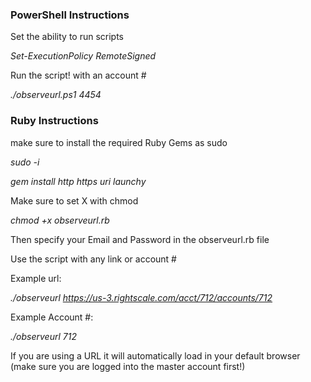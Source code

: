 ### PowerShell Instructions

Set the ability to run scripts

_Set-ExecutionPolicy RemoteSigned_

Run the script! with an account #

_./observeurl.ps1 4454_


### Ruby Instructions

make sure to install the required Ruby Gems as sudo

_sudo -i_

_gem install http https uri launchy_

Make sure to set X with chmod

_chmod +x observeurl.rb_

Then specify your Email and Password in the observeurl.rb file

Use the script with any link or account # 

Example url:

_./observeurl https://us-3.rightscale.com/acct/712/accounts/712_

Example Account #:

_./observeurl 712_

If you are using a URL  it will automatically load in your default browser (make sure you are logged into the master account first!)


